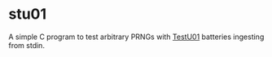 # stu01
A simple C program to test arbitrary PRNGs with [TestU01](https://simul.iro.umontreal.ca/testu01/tu01.html) batteries ingesting from stdin.
